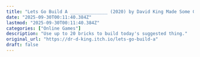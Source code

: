 ```yaml
---
title: "Lets Go Build A ______________ (2020) by David King Made Some Games"
date: "2025-09-30T00:11:40.384Z"
lastmod: "2025-09-30T00:11:40.384Z"
categories: ["Online Games"]
description: "Use up to 20 bricks to build today's suggested thing."
original_url: "https://dr-d-king.itch.io/lets-go-build-a"
draft: false
---
```

